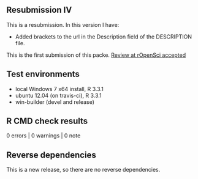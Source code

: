 ## Resubmission IV

This is a resubmission. In this version I have:

* Added brackets to the url in the Description field of the DESCRIPTION file.


This is the first submission of this packe.
[Review at rOpenSci accepted](https://github.com/ropensci/onboarding/issues/72)

## Test environments
* local Windows 7 x64 install, R 3.3.1
* ubuntu 12.04 (on travis-ci), R 3.3.1
* win-builder (devel and release)

## R CMD check results

0 errors | 0 warnings | 0 note

## Reverse dependencies

This is a new release, so there are no reverse dependencies.

